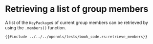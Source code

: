 # Retrieving a list of group members

A list of the `KeyPackage`s of current group members can be retrieved by using the `.members()` function.

```rust,no_run,noplayground
{{#include ../../../openmls/tests/book_code.rs:retrieve_members}}
```
